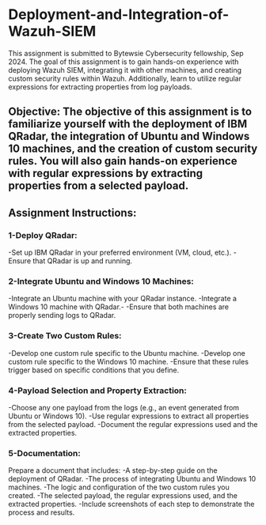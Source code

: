# Deployment-and-Integration-of-Wazuh-SIEM
This assignment is submitted to Bytewsie Cybersecurity fellowship, Sep 2024. The goal of this assignment is to gain hands-on experience with deploying Wazuh SIEM, integrating it with other machines, and creating custom security rules within Wazuh. Additionally, learn to utilize regular expressions for extracting properties from log payloads.

## Objective: The objective of this assignment is to familiarize yourself with the deployment of IBM QRadar, the integration of Ubuntu and Windows 10 machines, and the creation of custom security rules. You will also gain hands-on experience with regular expressions by extracting properties from a selected payload.

## Assignment Instructions:

### 1-Deploy QRadar:
-Set up IBM QRadar in your preferred environment (VM, cloud, etc.).
-Ensure that QRadar is up and running.

### 2-Integrate Ubuntu and Windows 10 Machines:
-Integrate an Ubuntu machine with your QRadar instance.
-Integrate a Windows 10 machine with QRadar.-
-Ensure that both machines are properly sending logs to QRadar.

### 3-Create Two Custom Rules:
-Develop one custom rule specific to the Ubuntu machine.
-Develop one custom rule specific to the Windows 10 machine.
-Ensure that these rules trigger based on specific conditions that you define.

### 4-Payload Selection and Property Extraction:
-Choose any one payload from the logs (e.g., an event generated from Ubuntu or Windows 10).
-Use regular expressions to extract all properties from the selected payload.
-Document the regular expressions used and the extracted properties.

### 5-Documentation:
Prepare a document that includes:
-A step-by-step guide on the deployment of QRadar.
-The process of integrating Ubuntu and Windows 10 machines.
-The logic and configuration of the two custom rules you created.
-The selected payload, the regular expressions used, and the extracted properties.
-Include screenshots of each step to demonstrate the process and results.
